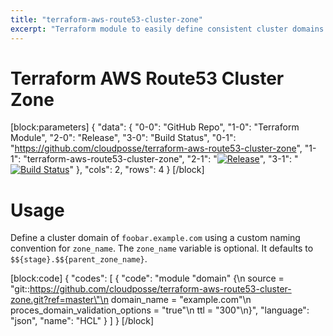```yaml
---
title: "terraform-aws-route53-cluster-zone"
excerpt: "Terraform module to easily define consistent cluster domains on `Route53`."
---
```

# Terraform AWS Route53 Cluster Zone
[block:parameters]
{
  "data": {
    "0-0": "GitHub Repo",
    "1-0": "Terraform Module",
    "2-0": "Release",
    "3-0": "Build Status",
    "0-1": "https://github.com/cloudposse/terraform-aws-route53-cluster-zone",
    "1-1": "terraform-aws-route53-cluster-zone",
    "2-1": "[![Release](https://img.shields.io/github/release/cloudposse/terraform-aws-route53-cluster-zone.svg)](https://github.com/cloudposse/terraform-aws-route53-cluster-zone/releases)",
    "3-1": "[![Build Status](https://travis-ci.org/cloudposse/terraform-aws-route53-cluster-zone.svg?branch=master)](https://travis-ci.org/cloudposse/terraform-aws-route53-cluster-zone)"
  },
  "cols": 2,
  "rows": 4
}
[/block]
# Usage

Define a cluster domain of `foobar.example.com` using a custom naming convention for `zone_name`. The `zone_name` variable is optional. It defaults to `$${stage}.$${parent_zone_name}`.

[block:code]
{
  "codes": [
    {
      "code": "module \"domain\" {\n  source                           = \"git::https://github.com/cloudposse/terraform-aws-route53-cluster-zone.git?ref=master\"\n  domain_name                      = \"example.com\"\n  proces_domain_validation_options = \"true\"\n  ttl                              = \"300\"\n}",
      "language": "json",
      "name": "HCL"
    }
  ]
}
[/block]